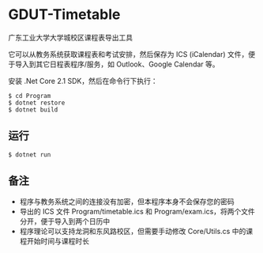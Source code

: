# GDUT-Timetable
广东工业大学大学城校区课程表导出工具

它可以从教务系统获取课程表和考试安排，然后保存为 ICS (iCalendar) 文件，便于导入到其它日程表程序/服务，如 Outlook、Google Calendar 等。

安装 .Net Core 2.1 SDK，然后在命令行下执行：
```
$ cd Program
$ dotnet restore
$ dotnet build
```

## 运行
```
$ dotnet run
```

## 备注
- 程序与教务系统之间的连接没有加密，但本程序本身不会保存您的密码
- 导出的 ICS 文件 Program/timetable.ics 和 Program/exam.ics，将两个文件分开，便于导入到两个日历中
- 程序理论可以支持龙洞和东风路校区，但需要手动修改 Core/Utils.cs 中的课程开始时间与课程时长
